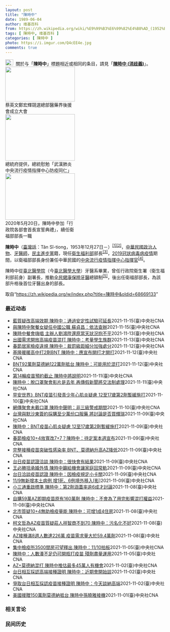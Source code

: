 ```yaml
---
layout: post
title: "陳時中"
date: 1989-06-04
author: 维基百科
from: https://zh.wikipedia.org/wiki/%E9%99%B3%E6%99%82%E4%B8%AD_(1952%E5%B9%B4)
tags: [ 陳時中, 维基百科 ]
categories: [ 陳時中 ]
photo: https://i.imgur.com/Q4cEE4e.jpg
comments: true
---
```

<div class="mw-parser-output"><div id="noteTA-54dafe5e" class="noteTA"><div class="noteTA-group"><div data-noteta-group-source="module" data-noteta-group="Medicine"></div></div></div>
<div role="note" class="hatnote navigation-not-searchable"><a href="/wiki/Wikipedia:%E6%B6%88%E6%AD%A7%E4%B9%89" title="Wikipedia:消歧义"><img alt="Disambig gray.svg" src="//upload.wikimedia.org/wikipedia/commons/thumb/5/5f/Disambig_gray.svg/25px-Disambig_gray.svg.png" decoding="async" width="25" height="19" srcset="//upload.wikimedia.org/wikipedia/commons/thumb/5/5f/Disambig_gray.svg/38px-Disambig_gray.svg.png 1.5x, //upload.wikimedia.org/wikipedia/commons/thumb/5/5f/Disambig_gray.svg/50px-Disambig_gray.svg.png 2x" data-file-width="220" data-file-height="168"></a><style data-mw-deduplicate="TemplateStyles:r67269465">.mw-parser-output .ifmobile>.mobile:nth-child(2n){display:none}</style><span class="ifmobile"><span class="nomobile">&nbsp;&nbsp;</span><span class="mobile"></span></span>關於与「<b>陳時中</b>」標題相近或相同的条目，請見「<b><a href="/wiki/%E9%99%B3%E6%99%82%E4%B8%AD_(%E6%B6%88%E6%AD%A7%E7%BE%A9)" class="mw-disambig" title="陳時中 (消歧義)">陳時中 (消歧義)</a></b>」。</div>

<div class="thumb tright"><div class="thumbinner" style="width:222px;"><a href="/wiki/File:%E9%84%AD%E5%AE%8F%E8%BC%9D%E8%88%87%E9%86%AB%E6%94%BF%E4%BA%BA%E5%A3%AB%E5%90%88%E7%85%A7.jpg" class="image"><img alt="" src="//upload.wikimedia.org/wikipedia/commons/thumb/e/e0/%E9%84%AD%E5%AE%8F%E8%BC%9D%E8%88%87%E9%86%AB%E6%94%BF%E4%BA%BA%E5%A3%AB%E5%90%88%E7%85%A7.jpg/220px-%E9%84%AD%E5%AE%8F%E8%BC%9D%E8%88%87%E9%86%AB%E6%94%BF%E4%BA%BA%E5%A3%AB%E5%90%88%E7%85%A7.jpg" decoding="async" width="220" height="110" class="thumbimage" srcset="//upload.wikimedia.org/wikipedia/commons/thumb/e/e0/%E9%84%AD%E5%AE%8F%E8%BC%9D%E8%88%87%E9%86%AB%E6%94%BF%E4%BA%BA%E5%A3%AB%E5%90%88%E7%85%A7.jpg/330px-%E9%84%AD%E5%AE%8F%E8%BC%9D%E8%88%87%E9%86%AB%E6%94%BF%E4%BA%BA%E5%A3%AB%E5%90%88%E7%85%A7.jpg 1.5x, //upload.wikimedia.org/wikipedia/commons/thumb/e/e0/%E9%84%AD%E5%AE%8F%E8%BC%9D%E8%88%87%E9%86%AB%E6%94%BF%E4%BA%BA%E5%A3%AB%E5%90%88%E7%85%A7.jpg/440px-%E9%84%AD%E5%AE%8F%E8%BC%9D%E8%88%87%E9%86%AB%E6%94%BF%E4%BA%BA%E5%A3%AB%E5%90%88%E7%85%A7.jpg 2x" data-file-width="4160" data-file-height="2080"></a>  <div class="thumbcaption"><div class="magnify"><a href="/wiki/File:%E9%84%AD%E5%AE%8F%E8%BC%9D%E8%88%87%E9%86%AB%E6%94%BF%E4%BA%BA%E5%A3%AB%E5%90%88%E7%85%A7.jpg" class="internal" title="放大"></a></div>蔡英文鄭宏輝競選總部醫藥界後援會成立大會</div></div></div>
<div class="thumb tright"><div class="thumbinner" style="width:222px;"><a href="/wiki/File:02.07_%E7%B8%BD%E7%B5%B1%E6%85%B0%E5%8B%89%E3%80%8C%E5%9A%B4%E9%87%8D%E7%89%B9%E6%AE%8A%E5%82%B3%E6%9F%93%E6%80%A7%E8%82%BA%E7%82%8E%E4%B8%AD%E5%A4%AE%E6%B5%81%E8%A1%8C%E7%96%AB%E6%83%85%E6%8C%87%E6%8F%AE%E4%B8%AD%E5%BF%83%E9%98%B2%E7%96%AB%E5%90%8C%E4%BB%81%E3%80%8D_(49500116692).jpg" class="image"><img alt="" src="//upload.wikimedia.org/wikipedia/commons/thumb/9/95/02.07_%E7%B8%BD%E7%B5%B1%E6%85%B0%E5%8B%89%E3%80%8C%E5%9A%B4%E9%87%8D%E7%89%B9%E6%AE%8A%E5%82%B3%E6%9F%93%E6%80%A7%E8%82%BA%E7%82%8E%E4%B8%AD%E5%A4%AE%E6%B5%81%E8%A1%8C%E7%96%AB%E6%83%85%E6%8C%87%E6%8F%AE%E4%B8%AD%E5%BF%83%E9%98%B2%E7%96%AB%E5%90%8C%E4%BB%81%E3%80%8D_%2849500116692%29.jpg/220px-02.07_%E7%B8%BD%E7%B5%B1%E6%85%B0%E5%8B%89%E3%80%8C%E5%9A%B4%E9%87%8D%E7%89%B9%E6%AE%8A%E5%82%B3%E6%9F%93%E6%80%A7%E8%82%BA%E7%82%8E%E4%B8%AD%E5%A4%AE%E6%B5%81%E8%A1%8C%E7%96%AB%E6%83%85%E6%8C%87%E6%8F%AE%E4%B8%AD%E5%BF%83%E9%98%B2%E7%96%AB%E5%90%8C%E4%BB%81%E3%80%8D_%2849500116692%29.jpg" decoding="async" width="220" height="147" class="thumbimage" srcset="//upload.wikimedia.org/wikipedia/commons/thumb/9/95/02.07_%E7%B8%BD%E7%B5%B1%E6%85%B0%E5%8B%89%E3%80%8C%E5%9A%B4%E9%87%8D%E7%89%B9%E6%AE%8A%E5%82%B3%E6%9F%93%E6%80%A7%E8%82%BA%E7%82%8E%E4%B8%AD%E5%A4%AE%E6%B5%81%E8%A1%8C%E7%96%AB%E6%83%85%E6%8C%87%E6%8F%AE%E4%B8%AD%E5%BF%83%E9%98%B2%E7%96%AB%E5%90%8C%E4%BB%81%E3%80%8D_%2849500116692%29.jpg/330px-02.07_%E7%B8%BD%E7%B5%B1%E6%85%B0%E5%8B%89%E3%80%8C%E5%9A%B4%E9%87%8D%E7%89%B9%E6%AE%8A%E5%82%B3%E6%9F%93%E6%80%A7%E8%82%BA%E7%82%8E%E4%B8%AD%E5%A4%AE%E6%B5%81%E8%A1%8C%E7%96%AB%E6%83%85%E6%8C%87%E6%8F%AE%E4%B8%AD%E5%BF%83%E9%98%B2%E7%96%AB%E5%90%8C%E4%BB%81%E3%80%8D_%2849500116692%29.jpg 1.5x, //upload.wikimedia.org/wikipedia/commons/thumb/9/95/02.07_%E7%B8%BD%E7%B5%B1%E6%85%B0%E5%8B%89%E3%80%8C%E5%9A%B4%E9%87%8D%E7%89%B9%E6%AE%8A%E5%82%B3%E6%9F%93%E6%80%A7%E8%82%BA%E7%82%8E%E4%B8%AD%E5%A4%AE%E6%B5%81%E8%A1%8C%E7%96%AB%E6%83%85%E6%8C%87%E6%8F%AE%E4%B8%AD%E5%BF%83%E9%98%B2%E7%96%AB%E5%90%8C%E4%BB%81%E3%80%8D_%2849500116692%29.jpg/440px-02.07_%E7%B8%BD%E7%B5%B1%E6%85%B0%E5%8B%89%E3%80%8C%E5%9A%B4%E9%87%8D%E7%89%B9%E6%AE%8A%E5%82%B3%E6%9F%93%E6%80%A7%E8%82%BA%E7%82%8E%E4%B8%AD%E5%A4%AE%E6%B5%81%E8%A1%8C%E7%96%AB%E6%83%85%E6%8C%87%E6%8F%AE%E4%B8%AD%E5%BF%83%E9%98%B2%E7%96%AB%E5%90%8C%E4%BB%81%E3%80%8D_%2849500116692%29.jpg 2x" data-file-width="2048" data-file-height="1365"></a>  <div class="thumbcaption"><div class="magnify"><a href="/wiki/File:02.07_%E7%B8%BD%E7%B5%B1%E6%85%B0%E5%8B%89%E3%80%8C%E5%9A%B4%E9%87%8D%E7%89%B9%E6%AE%8A%E5%82%B3%E6%9F%93%E6%80%A7%E8%82%BA%E7%82%8E%E4%B8%AD%E5%A4%AE%E6%B5%81%E8%A1%8C%E7%96%AB%E6%83%85%E6%8C%87%E6%8F%AE%E4%B8%AD%E5%BF%83%E9%98%B2%E7%96%AB%E5%90%8C%E4%BB%81%E3%80%8D_(49500116692).jpg" class="internal" title="放大"></a></div>總統府提供，總統慰勉「武漢肺炎中央流行疫情指揮中心防疫同仁」</div></div></div>
<div class="thumb tright"><div class="thumbinner" style="width:222px;"><a href="/wiki/File:05.20_%E7%B8%BD%E7%B5%B1%E4%B8%BB%E6%8C%81%E3%80%8C%E8%A1%8C%E6%94%BF%E9%99%A2%E5%89%AF%E9%99%A2%E9%95%B7%E6%9A%A8%E5%90%84%E9%83%A8%E6%9C%83%E9%A6%96%E9%95%B7%E5%AE%A3%E8%AA%93%E5%85%B8%E7%A6%AE%E3%80%8D-%E9%99%B3%E6%99%82%E4%B8%AD.jpg" class="image"><img alt="" src="//upload.wikimedia.org/wikipedia/commons/thumb/a/aa/05.20_%E7%B8%BD%E7%B5%B1%E4%B8%BB%E6%8C%81%E3%80%8C%E8%A1%8C%E6%94%BF%E9%99%A2%E5%89%AF%E9%99%A2%E9%95%B7%E6%9A%A8%E5%90%84%E9%83%A8%E6%9C%83%E9%A6%96%E9%95%B7%E5%AE%A3%E8%AA%93%E5%85%B8%E7%A6%AE%E3%80%8D-%E9%99%B3%E6%99%82%E4%B8%AD.jpg/220px-05.20_%E7%B8%BD%E7%B5%B1%E4%B8%BB%E6%8C%81%E3%80%8C%E8%A1%8C%E6%94%BF%E9%99%A2%E5%89%AF%E9%99%A2%E9%95%B7%E6%9A%A8%E5%90%84%E9%83%A8%E6%9C%83%E9%A6%96%E9%95%B7%E5%AE%A3%E8%AA%93%E5%85%B8%E7%A6%AE%E3%80%8D-%E9%99%B3%E6%99%82%E4%B8%AD.jpg" decoding="async" width="220" height="147" class="thumbimage" srcset="//upload.wikimedia.org/wikipedia/commons/thumb/a/aa/05.20_%E7%B8%BD%E7%B5%B1%E4%B8%BB%E6%8C%81%E3%80%8C%E8%A1%8C%E6%94%BF%E9%99%A2%E5%89%AF%E9%99%A2%E9%95%B7%E6%9A%A8%E5%90%84%E9%83%A8%E6%9C%83%E9%A6%96%E9%95%B7%E5%AE%A3%E8%AA%93%E5%85%B8%E7%A6%AE%E3%80%8D-%E9%99%B3%E6%99%82%E4%B8%AD.jpg/330px-05.20_%E7%B8%BD%E7%B5%B1%E4%B8%BB%E6%8C%81%E3%80%8C%E8%A1%8C%E6%94%BF%E9%99%A2%E5%89%AF%E9%99%A2%E9%95%B7%E6%9A%A8%E5%90%84%E9%83%A8%E6%9C%83%E9%A6%96%E9%95%B7%E5%AE%A3%E8%AA%93%E5%85%B8%E7%A6%AE%E3%80%8D-%E9%99%B3%E6%99%82%E4%B8%AD.jpg 1.5x, //upload.wikimedia.org/wikipedia/commons/thumb/a/aa/05.20_%E7%B8%BD%E7%B5%B1%E4%B8%BB%E6%8C%81%E3%80%8C%E8%A1%8C%E6%94%BF%E9%99%A2%E5%89%AF%E9%99%A2%E9%95%B7%E6%9A%A8%E5%90%84%E9%83%A8%E6%9C%83%E9%A6%96%E9%95%B7%E5%AE%A3%E8%AA%93%E5%85%B8%E7%A6%AE%E3%80%8D-%E9%99%B3%E6%99%82%E4%B8%AD.jpg/440px-05.20_%E7%B8%BD%E7%B5%B1%E4%B8%BB%E6%8C%81%E3%80%8C%E8%A1%8C%E6%94%BF%E9%99%A2%E5%89%AF%E9%99%A2%E9%95%B7%E6%9A%A8%E5%90%84%E9%83%A8%E6%9C%83%E9%A6%96%E9%95%B7%E5%AE%A3%E8%AA%93%E5%85%B8%E7%A6%AE%E3%80%8D-%E9%99%B3%E6%99%82%E4%B8%AD.jpg 2x" data-file-width="2508" data-file-height="1672"></a>  <div class="thumbcaption"><div class="magnify"><a href="/wiki/File:05.20_%E7%B8%BD%E7%B5%B1%E4%B8%BB%E6%8C%81%E3%80%8C%E8%A1%8C%E6%94%BF%E9%99%A2%E5%89%AF%E9%99%A2%E9%95%B7%E6%9A%A8%E5%90%84%E9%83%A8%E6%9C%83%E9%A6%96%E9%95%B7%E5%AE%A3%E8%AA%93%E5%85%B8%E7%A6%AE%E3%80%8D-%E9%99%B3%E6%99%82%E4%B8%AD.jpg" class="internal" title="放大"></a></div>2020年5月20日，陳時中參加「行政院各部會首長宣誓典禮」，續任衛福部部長一職</div></div></div>
<p><b>陳時中</b>（<a href="/wiki/%E8%87%BA%E7%81%A3%E8%A9%B1" title="臺灣話">臺灣話</a>：<span lang="nan"><style data-mw-deduplicate="TemplateStyles:r58929728">.mw-parser-output .sans-serif{font-family:-apple-system,BlinkMacSystemFont,"Segoe UI",Roboto,Lato,"Helvetica Neue",Helvetica,Arial,sans-serif}</style><span class="sans-serif"><span lang="nan">Tân Sî-tiong</span></span></span>，1953年12月27日<span class="useeditintro" title="Template:BLP editintro">－</span>）<sup id="cite_ref-1" class="reference"><a href="#cite_note-1">[1]</a></sup><sup id="cite_ref-2" class="reference"><a href="#cite_note-2">[2]</a></sup>，<a href="/wiki/%E4%B8%AD%E8%8F%AF%E6%B0%91%E5%9C%8B" title="中華民國">中華民國</a><a href="/wiki/%E6%94%BF%E6%B2%BB%E4%BA%BA%E7%89%A9" title="政治人物">政治人物</a>、<a href="/wiki/%E7%89%99%E9%86%AB%E5%B8%AB" class="mw-redirect" title="牙醫師">牙醫師</a>，<a href="/wiki/%E6%B0%91%E4%B8%BB%E9%80%B2%E6%AD%A5%E9%BB%A8" title="民主進步黨">民主進步黨</a>籍，現任<a href="/wiki/%E4%B8%AD%E8%8F%AF%E6%B0%91%E5%9C%8B%E8%A1%9B%E7%94%9F%E7%A6%8F%E5%88%A9%E9%83%A8" title="中華民國衛生福利部">衛生福利部</a>部長<sup id="cite_ref-3" class="reference"><a href="#cite_note-3">[3]</a></sup>，<a href="/wiki/2019%E5%86%A0%E7%8B%80%E7%97%85%E6%AF%92%E7%97%85%E8%87%BA%E7%81%A3%E7%96%AB%E6%83%85" title="2019冠狀病毒病臺灣疫情">2019冠狀病毒病疫情</a>期間，以衛福部部長身份兼任中華民國的<a href="/wiki/%E5%9C%8B%E5%AE%B6%E8%A1%9B%E7%94%9F%E6%8C%87%E6%8F%AE%E4%B8%AD%E5%BF%83%E4%B8%AD%E5%A4%AE%E6%B5%81%E8%A1%8C%E7%96%AB%E6%83%85%E6%8C%87%E6%8F%AE%E4%B8%AD%E5%BF%83" title="國家衛生指揮中心中央流行疫情指揮中心">中央流行疫情指揮中心</a><a href="/wiki/%E6%8C%87%E6%8F%AE%E5%AE%98" title="指揮官">指揮官</a><sup id="cite_ref-4" class="reference"><a href="#cite_note-4">[4]</a></sup>。
</p><p>陳時中從<a href="/wiki/%E8%87%BA%E5%8C%97%E9%86%AB%E5%AD%B8%E9%99%A2" class="mw-redirect" title="臺北醫學院">臺北醫學院</a>（今<a href="/wiki/%E8%87%BA%E5%8C%97%E9%86%AB%E5%AD%B8%E5%A4%A7%E5%AD%B8" title="臺北醫學大學">臺北醫學大學</a>）牙醫系畢業，曾任行政院衛生署（衛生福利部前身）副署長，推動<a href="/wiki/%E5%85%A8%E6%B0%91%E5%81%A5%E5%BA%B7%E4%BF%9D%E9%9A%AA" title="全民健康保險">全民健康保險</a><a href="/wiki/%E7%89%99%E9%86%AB" title="牙醫">牙醫</a>總額制<sup id="cite_ref-5" class="reference"><a href="#cite_note-5">[5]</a></sup>，後出任衛福部部長，為該部升格後首位牙醫出身的部長。
</p>
</div><noscript><img src="//zh.wikipedia.org/wiki/Special:CentralAutoLogin/start?type=1x1" alt="" title="" width="1" height="1" style="border: none; position: absolute;"></noscript>
<div class="printfooter">取自“<a dir="ltr" href="https://zh.wikipedia.org/w/index.php?title=陳時中&amp;oldid=68669133">https://zh.wikipedia.org/w/index.php?title=陳時中&amp;oldid=68669133</a>”</div><div id="recent-news"><h3>最近动态</h3><ul><li><a href="https://nodebe4.github.io/waimei/2021-11-15/%E8%97%8D%E8%B3%AA%E7%96%91%E6%94%B9%E9%AB%98%E7%AB%AF%E6%95%88%E6%9C%9F-%E9%99%B3%E6%99%82%E4%B8%AD-%E9%80%9A%E9%81%8E%E5%AE%89%E5%AE%9A%E6%80%A7%E8%A9%A6%E9%A9%97%E5%8F%AF%E5%BB%B6%E9%95%B7" title="藍質疑改高端效期 陳時中：通過安定性試驗可延長—— 國民黨立法院黨團總召費鴻泰等人質疑高端疫苗效期隨衛福部說改就改，衛福部長陳時中15日對此回應，「安定性試驗如果通過，（效期）就可以延長」。（中...">藍質疑改高端效期 陳時中：通過安定性試驗可延長</a><time>2021-11-15</time><a class="tag">(臺)中央社CNA</a></li>
<li><a href="https://nodebe4.github.io/waimei/2021-11-15/%E8%88%87%E9%99%B3%E6%99%82%E4%B8%AD%E8%81%9A%E9%A4%90%E5%A5%B3%E7%96%91%E4%BB%BB%E4%B8%AD%E5%9C%8B%E5%85%AC%E8%81%B7-%E8%98%87%E8%B2%9E%E6%98%8C-%E4%BE%9D%E6%B3%95%E6%9F%A5%E8%BE%A6" title="與陳時中聚餐女疑任中國公職 蘇貞昌：依法查辦—— （中央社記者陳俊華台北15日電）媒體報導，與衛福部長陳時中同行唱歌的女子陳曉蓁，是福建平潭招商局副局長。行政院長蘇貞昌今天說，其中是否有人在中國...">與陳時中聚餐女疑任中國公職  蘇貞昌：依法查辦</a><time>2021-11-15</time><a class="tag">(臺)中央社CNA</a></li>
<li><a href="https://nodebe4.github.io/waimei/2021-11-13/%E9%99%B3%E6%99%82%E4%B8%AD%E9%A4%90%E6%9C%83%E5%97%A8%E5%94%B1-%E4%B8%BB%E8%BE%A6%E4%BA%BA%E5%8A%89%E9%B4%BB%E9%99%9E%E9%82%84%E5%8E%9F%E7%95%B6%E5%A4%A9%E7%8B%80%E6%B3%81%E6%8A%B1%E4%B8%8D%E5%B9%B3" title="陳時中餐會嗨唱 主辦人劉鴻陞還原當天狀況抱不平—— （中央社記者洪學廣高雄13日電）網路流傳疫情指揮中心指揮官陳時中餐會嗨唱影片。餐會活動主辦人義守大學教授劉鴻陞還原當天狀況替陳時中抱不平，他說...">陳時中餐會嗨唱 主辦人劉鴻陞還原當天狀況抱不平</a><time>2021-11-13</time><a class="tag">(臺)中央社CNA</a></li>
<li><a href="https://nodebe4.github.io/waimei/2021-11-13/%E5%87%BA%E5%9C%8B%E9%9C%80%E6%B1%82%E9%96%8B%E6%94%BE%E9%AB%98%E7%AB%AF%E7%96%AB%E8%8B%97%E6%B7%B7%E6%89%93-%E9%99%B3%E6%99%82%E4%B8%AD-%E8%80%83%E9%87%8F%E5%AD%B8%E7%94%9F%E6%97%8F%E7%BE%A4" title="出國需求開放高端疫苗混打 陳時中：考量學生族群—— 指揮中心開放有出國需求、打高端疫苗者，可混打他牌疫苗。指揮官陳時中13日說，是考量出國求學的年輕族群。（中央社檔案照片） （中央社記者江慧珺台...">出國需求開放高端疫苗混打 陳時中：考量學生族群</a><time>2021-11-13</time><a class="tag">(臺)中央社CNA</a></li>
<li><a href="https://nodebe4.github.io/waimei/2021-11-12/%E6%98%A5%E7%AF%80%E5%B1%85%E5%AE%B6%E6%AA%A2%E7%96%AB%E9%81%95%E8%A6%8F-%E9%99%B3%E6%99%82%E4%B8%AD-%E8%A3%81%E7%BD%B0%E7%B4%9A%E8%B7%9D%E7%B4%B0%E5%88%86%E5%8A%A0%E5%BC%B7%E8%99%95%E5%88%86" title="春節居家檢疫違規 陳時中：裁罰級距細分加強處分—— （中央社記者江慧珺台北13日電）中央流行疫情指揮中心放寬春節檢疫措施，後4天或後7天可採居家檢疫。指揮中心指揮官陳時中今天說，若違反居家檢疫規...">春節居家檢疫違規 陳時中：裁罰級距細分加強處分</a><time>2021-11-12</time><a class="tag">(臺)中央社CNA</a></li>
<li><a href="https://nodebe4.github.io/waimei/2021-11-12/%E5%9F%BA%E9%9A%86%E6%9A%96%E6%9A%96%E9%AB%98%E4%B8%AD%E6%89%932%E5%8A%91BNT-%E9%99%B3%E6%99%82%E4%B8%AD-%E6%87%89%E5%AE%A3%E5%B8%83%E9%96%8B%E6%89%93%E6%89%8D%E9%96%8B%E6%89%93" title="基隆暖暖高中打2劑BNT 陳時中：應宣布開打才開打—— 基隆市暖暖高中為400多名學生接種第2劑BNT疫苗，指揮官陳時中12日表示，指揮中心對青少年接種第2劑疫苗是抱持「宣布開打才開打」的態度。...">基隆暖暖高中打2劑BNT 陳時中：應宣布開打才開打</a><time>2021-11-12</time><a class="tag">(臺)中央社CNA</a></li>
<li><a href="https://nodebe4.github.io/waimei/2021-11-12/BNT92%E8%90%AC%E5%8A%91%E8%8E%AB%E5%BE%B7%E7%B4%8D122%E8%90%AC%E5%8A%91%E6%8A%B5%E5%8F%B0-%E9%99%B3%E6%99%82%E4%B8%AD-%E5%8F%AF%E8%83%BD%E7%94%A8%E6%96%BC%E6%B7%B7%E6%89%93" title="BNT92萬劑莫德納122萬劑抵台 陳時中：可能用於混打—— 民間捐贈的BNT疫苗92.66萬劑及台灣自購的莫德納疫苗12日相繼抵台，指揮官陳時中表示，有可能用於開放混打。（中央社檔案照片） （...">BNT92萬劑莫德納122萬劑抵台 陳時中：可能用於混打</a><time>2021-11-12</time><a class="tag">(臺)中央社CNA</a></li>
<li><a href="https://nodebe4.github.io/waimei/2021-11-11/%E7%AC%AC14%E8%BC%AA%E7%96%AB%E8%8B%97%E9%A0%90%E7%B4%84%E6%88%AA%E6%AD%A2-%E9%99%B3%E6%99%82%E4%B8%AD%E5%B0%87%E8%AA%AA%E6%98%8E" title="第14輪疫苗預約截止 陳時中將說明—— （中央社記者江慧珺台北12日電）COVID-19疫苗持續接種，第12批BNT疫苗今天上午運抵台灣，而第14輪疫苗預約將於中午截止，指揮中心指揮官陳時中下午...">第14輪疫苗預約截止 陳時中將說明</a><time>2021-11-11</time><a class="tag">(臺)中央社CNA</a></li>
<li><a href="https://nodebe4.github.io/waimei/2021-11-11/%E9%99%B3%E6%99%82%E4%B8%AD-%E8%84%AB%E5%8F%A3%E7%BD%A9%E8%81%9A%E6%9C%83%E5%BD%B1%E7%89%87%E6%98%AF%E5%8E%BB%E5%B9%B4-%E5%86%8D%E5%82%B3%E5%81%87%E6%96%B0%E8%81%9E%E5%B0%87%E4%BA%A4%E6%B3%95%E5%88%B6%E8%99%95%E7%90%86" title="陳時中：脫口罩聚會影片是去年 再傳假新聞將交法制處理—— （中央社記者陳婕翎、江慧珺台北11日電）疫情指揮中心指揮官陳時中去年參加私人聚會影片，昨晚在網路瘋傳並指他在三級警戒時期違禁聚會，他今天...">陳時中：脫口罩聚會影片是去年 再傳假新聞將交法制處理</a><time>2021-11-11</time><a class="tag">(臺)中央社CNA</a></li>
<li><a href="https://nodebe4.github.io/waimei/2021-11-10/%E6%97%A9%E5%AE%89%E4%B8%96%E7%95%8C-BNT%E7%96%AB%E8%8B%97%E5%BC%95%E7%99%BC%E9%9D%92%E5%B0%91%E5%B9%B4%E5%BF%83%E8%82%8C%E7%82%8E%E7%96%91%E6%85%AE-12%E8%87%B317%E6%AD%B2%E7%AC%AC2%E5%8A%91%E6%9A%AB%E7%B7%A9%E6%96%BD%E6%89%93" title="早安世界》BNT疫苗引發青少年心肌炎疑慮 12至17歲第2劑暫緩施打—— 疫情指揮官陳時中10日宣布，12至17歲青少年暫緩施打BNT第2劑疫苗，將再觀察2週，並檢視先前心肌炎個案。（中央社檔案...">早安世界》BNT疫苗引發青少年心肌炎疑慮 12至17歲第2劑暫緩施打</a><time>2021-11-10</time><a class="tag">(臺)中央社CNA</a></li>
<li><a href="https://nodebe4.github.io/waimei/2021-11-10/%E7%B6%B2%E5%82%B3%E8%81%9A%E6%9C%83%E6%9C%AA%E6%88%B4%E5%8F%A3%E7%BD%A9-%E9%99%B3%E6%99%82%E4%B8%AD%E8%81%B2%E6%98%8E-%E9%9D%9E%E4%B8%89%E7%B4%9A%E8%AD%A6%E6%88%92%E6%9C%9F%E9%96%93" title="網傳聚會未戴口罩 陳時中聲明：非三級警戒期間—— （中央社記者江慧珺台北10日電）今天晚間網路流傳衛福部長陳時中參加聚會影片，片中陳時中未戴口罩高歌飲酒引發質疑。陳時中晚間發表聲明鄭重澄清，聚會...">網傳聚會未戴口罩 陳時中聲明：非三級警戒期間</a><time>2021-11-10</time><a class="tag">(臺)中央社CNA</a></li>
<li><a href="https://nodebe4.github.io/waimei/2021-11-09/%E5%8F%B0%E7%81%A3%E8%88%87%E9%BB%98%E6%B2%99%E6%9D%B1%E7%B0%BD%E7%B4%84%E6%8E%A1%E8%B3%BC%E8%87%B3%E5%B0%91%E8%90%AC%E4%BB%BD%E5%8F%A3%E6%9C%8D%E8%97%A5-%E5%B0%87%E8%A8%8E%E8%AB%96%E6%98%AF%E5%90%A6%E8%B2%B7%E8%BC%9D%E7%91%9E" title="台灣與默沙東簽約採購至少萬份口服藥 將討論是否買輝瑞—— 疫情指揮中心指揮官陳時中透露，默沙東口服藥採購已完成簽約；輝瑞口服藥本週也會向專家報告，若獲認可也會採購。（圖取自默沙東集團網頁merc...">台灣與默沙東簽約採購至少萬份口服藥 將討論是否買輝瑞</a><time>2021-11-09</time><a class="tag">(臺)中央社CNA</a></li>
<li><a href="https://nodebe4.github.io/waimei/2021-11-09/%E9%99%B3%E6%99%82%E4%B8%AD-BNT%E7%96%AB%E8%8B%97%E5%BF%83%E8%82%8C%E7%82%8E%E7%96%91%E6%85%AE-12%E8%87%B317%E6%AD%B2%E7%AC%AC2%E5%8A%91%E6%9A%AB%E7%B7%A9%E6%96%BD%E6%89%93" title="陳時中：BNT疫苗心肌炎疑慮 12至17歲第2劑暫緩施打—— 指揮中心指揮官陳時中說，專家決定12至17歲青少年暫緩施打BNT第2劑疫苗，將再觀察2週，並檢視先前心肌炎個案。（中央社檔案照片） ...">陳時中：BNT疫苗心肌炎疑慮 12至17歲第2劑暫緩施打</a><time>2021-11-09</time><a class="tag">(臺)中央社CNA</a></li>
<li><a href="https://nodebe4.github.io/waimei/2021-11-09/%E6%98%A5%E7%AF%80%E6%AA%A2%E7%96%AB10+4%E6%94%BE%E5%AF%AC%E6%94%B97+7-%E9%99%B3%E6%99%82%E4%B8%AD-%E5%BE%85%E5%AE%9A%E6%A1%88%E6%9C%AC%E9%80%B1%E5%AE%A3%E5%B8%83" title="春節檢疫10+4放寬改7+7？陳時中：待定案本週宣布—— 春節返台檢疫措施擬再放寬，傳可能從「10加4」改為「7加7」方案。圖為桃園機場檢疫處。（中央社檔案照片） （中央社記者江慧珺台北10日電...">春節檢疫10+4放寬改7+7？陳時中：待定案本週宣布</a><time>2021-11-09</time><a class="tag">(臺)中央社CNA</a></li>
<li><a href="https://nodebe4.github.io/waimei/2021-11-09/%E5%AE%8C%E6%95%B4%E6%8E%A5%E7%A8%AE%E7%96%AB%E8%8B%97%E7%AA%81%E7%A0%B4%E6%80%A7%E6%84%9F%E6%9F%93%E7%8E%87-BNT-%E8%8E%AB%E5%BE%B7%E7%B4%8D%E5%8D%87%E9%AB%98AZ%E9%99%8D%E4%BD%8E" title="完整接種疫苗突破性感染率 BNT、莫德納升高AZ降低—— （中央社記者江慧珺台北10日電）接種COVID-19疫苗，仍可能突破性感染。衛福部長陳時中今天表示，從境外移入個案分析，最近1個月BNT...">完整接種疫苗突破性感染率 BNT、莫德納升高AZ降低</a><time>2021-11-09</time><a class="tag">(臺)中央社CNA</a></li>
<li><a href="https://nodebe4.github.io/waimei/2021-11-09/%E5%8F%B0%E6%97%A5%E7%96%AB%E8%8B%97%E8%AA%8D%E8%AD%89%E6%B4%BD%E8%AB%87-%E9%99%B3%E6%99%82%E4%B8%AD-%E5%BE%88%E5%BF%AB%E6%9C%83%E6%9C%89%E7%B5%90%E6%9E%9C" title="台日疫苗認證洽談 陳時中：很快會有結果—— 台日正在洽談相互認證疫苗證明，指揮中心指揮官陳時中10日說，雙方正就紙本內容洽談中，應該很快會有結果。圖為疫苗接種紀錄卡。（中央社檔案照片） （中央社...">台日疫苗認證洽談 陳時中：很快會有結果</a><time>2021-11-09</time><a class="tag">(臺)中央社CNA</a></li>
<li><a href="https://nodebe4.github.io/waimei/2021-11-09/%E7%8E%8B%E5%BF%85%E5%8B%9D%E5%9D%A6%E6%89%BF%E5%A9%9A%E5%A4%96%E6%83%85-%E9%99%B3%E6%99%82%E4%B8%AD%E7%B1%B2%E7%B5%A6%E6%A9%9F%E6%9C%83%E8%AE%93%E5%AE%B6%E5%BA%AD%E5%9B%9E%E5%B8%B8%E8%BB%8C" title="王必勝坦承婚外情 陳時中籲給機會讓家庭回常軌—— 中央流行疫情指揮中心醫療應變組副組長王必勝陷婚外情風波。（中央社檔案照片） （中央社記者江慧珺台北10日電）中央流行疫情指揮中心醫療應變組副組長...">王必勝坦承婚外情 陳時中籲給機會讓家庭回常軌</a><time>2021-11-09</time><a class="tag">(臺)中央社CNA</a></li>
<li><a href="https://nodebe4.github.io/waimei/2021-11-09/%E5%8F%B0%E6%97%A5%E6%B4%BD%E8%AB%87%E7%96%AB%E8%8B%97%E8%AA%8D%E8%AD%89-%E9%99%B3%E6%99%82%E4%B8%AD-%E5%9B%A0%E6%AA%A2%E7%96%AB%E8%A6%8F%E5%AE%9A%E5%B0%8F%E5%8D%A1%E9%97%9C" title="台日洽談疫苗認證 陳時中：因檢疫規定小卡關—— （中央社記者張茗喧、江慧珺台北9日電）指揮中心指揮官陳時中今天透露，台日正在洽談相互認證疫苗證明，由於兩國疫情略有不同，日方希望檢疫規定對等較難達...">台日洽談疫苗認證  陳時中：因檢疫規定小卡關</a><time>2021-11-09</time><a class="tag">(臺)中央社CNA</a></li>
<li><a href="https://nodebe4.github.io/waimei/2021-11-09/11-9%E7%84%A1%E6%96%B0%E5%A2%9E%E6%9C%AC%E5%9C%9F%E7%97%85%E4%BE%8B-%E5%A2%9E1%E6%AD%BB-6%E4%BE%8B%E5%A2%83%E5%A4%96%E7%A7%BB%E5%85%A5-%E5%BD%B1" title="11/9無新增本土病例 增1死、6例境外移入[影]—— 中央流行疫情指揮中心指揮官陳時中宣布，9日新增6例境外移入病例。（中央社檔案照片） （中央社記者張茗喧、江慧珺台北9日電）中央流行疫情指揮...">11/9無新增本土病例 增1死、6例境外移入[影]</a><time>2021-11-09</time><a class="tag">(臺)中央社CNA</a></li>
<li><a href="https://nodebe4.github.io/waimei/2021-11-08/%E5%B0%8F%E4%B8%89%E9%80%9A%E9%87%8D%E5%95%9F%E6%A8%99%E6%BA%96-%E9%99%B3%E6%99%82%E4%B8%AD-%E7%AC%AC2%E5%8A%91%E6%B6%B5%E8%93%8B%E7%8E%87%E9%80%BE6%E6%88%90%E6%89%8D%E8%A8%8E%E8%AB%96" title="小三通重啟標準 陳時中：第2劑涵蓋率逾6成才討論—— 受COVID-19疫情影響，自2020年2月10日起，小三通中斷至今 。（中央社檔案照片） （中央社記者陳婕翎、張茗喧台北8日電）據指揮中心...">小三通重啟標準 陳時中：第2劑涵蓋率逾6成才討論</a><time>2021-11-08</time><a class="tag">(臺)中央社CNA</a></li>
<li><a href="https://nodebe4.github.io/waimei/2021-11-08/%E8%87%AA%E8%B3%BC59%E8%90%ACAZ%E5%8D%B3%E6%9C%9F%E7%96%AB%E8%8B%97%E5%8E%9F%E6%9C%89160%E8%90%AC%E5%8A%91-%E9%99%B3%E6%99%82%E4%B8%AD-%E4%B8%8D%E6%9C%83%E7%82%BA%E4%BA%86%E7%94%A8%E5%AE%8C%E5%BD%B1%E9%9F%BF%E6%B7%B7%E6%89%93%E6%AC%8A%E7%9B%8A" title="自購59萬AZ即期疫苗原有160萬劑 陳時中：不會為了用完影響混打權益—— （中央社記者陳婕翎、張茗喧台北8日電）日前自購到貨的59.4萬劑AZ疫苗效期不到1個月，指揮中心指揮官陳時中今天透露，...">自購59萬AZ即期疫苗原有160萬劑 陳時中：不會為了用完影響混打權益</a><time>2021-11-08</time><a class="tag">(臺)中央社CNA</a></li>
<li><a href="https://nodebe4.github.io/waimei/2021-11-08/%E5%8C%97%E5%B8%82%E8%B3%AA%E7%96%9110+4%E7%84%A1%E5%8A%A9%E6%AA%A2%E7%96%AB%E9%87%8F%E8%83%BD-%E9%99%B3%E6%99%82%E4%B8%AD-%E5%8F%AF%E5%A2%9E1%E6%88%904%E4%BD%8F%E6%88%BF" title="北市質疑10+4無助檢疫量能 陳時中：可增1成4住房—— 疫情指揮中心指揮官陳時中8日表示，10+4方案可讓防疫旅館多出一輪可訂，預計增加1成4住房量能。（示意圖／圖取自Pixabay圖庫） （...">北市質疑10+4無助檢疫量能 陳時中：可增1成4住房</a><time>2021-11-08</time><a class="tag">(臺)中央社CNA</a></li>
<li><a href="https://nodebe4.github.io/waimei/2021-11-08/%E6%9F%AF%E6%96%87%E5%93%B2%E7%82%BAAZ%E7%96%AB%E8%8B%97%E8%B3%AA%E7%96%91%E8%8E%8A%E4%BA%BA%E7%A5%A5%E6%99%BA%E5%95%86%E4%B8%8D%E5%88%B070-%E9%99%B3%E6%99%82%E4%B8%AD-%E6%B1%A1%E5%90%8D%E5%8C%96%E4%B8%8D%E5%A5%BD" title="柯文哲為AZ疫苗質疑莊人祥智商不到70 陳時中：污名化不好—— 台北市長柯文哲因AZ疫苗質疑指揮中心發言人莊人祥（圖）智商。指揮中心指揮官陳時中8日說，污名化別人不太好。（中央社檔案照片） （中...">柯文哲為AZ疫苗質疑莊人祥智商不到70 陳時中：污名化不好</a><time>2021-11-08</time><a class="tag">(臺)中央社CNA</a></li>
<li><a href="https://nodebe4.github.io/waimei/2021-11-08/AZ%E6%8E%A5%E7%A8%AE%E6%BB%BF8%E9%80%B1%E4%BA%BA%E6%95%B8%E9%81%94226%E8%90%AC-%E7%96%AB%E8%8B%97%E9%9C%80%E6%B1%82%E9%87%8F%E5%A4%A7%E6%96%BC59.4%E8%90%AC%E5%8A%91" title="AZ接種滿8週人數達226萬 疫苗需求量大於59.4萬劑—— 自購59.4萬劑AZ疫苗效期不到1個月，外界質疑「供過於求」，指揮中心指揮官陳時中8日表示，全台接種滿8週人數達226萬，疫苗仍有需...">AZ接種滿8週人數達226萬 疫苗需求量大於59.4萬劑</a><time>2021-11-08</time><a class="tag">(臺)中央社CNA</a></li>
<li><a href="https://nodebe4.github.io/waimei/2021-11-05/%E9%9B%86%E4%B8%AD%E6%AA%A2%E7%96%AB%E6%89%803500%E9%96%93%E6%88%BF%E5%8F%AF%E6%9C%9B%E9%87%8B%E5%87%BA-%E9%99%B3%E6%99%82%E4%B8%AD-11-10%E6%8B%8D%E6%9D%BF" title="集中檢疫所3500間房可望釋出 陳時中：11/10拍板—— 指揮官陳時中5日表示，可能會再釋出3000至3500間集中檢疫所房間，預計11月10日宣布相關政策。圖為新北烏來集中檢疫所。（中央社檔...">集中檢疫所3500間房可望釋出 陳時中：11/10拍板</a><time>2021-11-05</time><a class="tag">(臺)中央社CNA</a></li>
<li><a href="https://nodebe4.github.io/waimei/2021-11-05/%E9%99%B3%E6%99%82%E4%B8%AD-%E4%BA%BA%E6%95%B8%E6%B9%8A%E4%B8%8D%E8%B6%B3%E4%BB%8D%E5%8F%AF%E9%96%8B%E7%93%B6%E6%89%93%E7%96%AB%E8%8B%97-%E6%AE%98%E5%8A%91%E7%9B%A1%E9%87%8F%E9%81%8B%E7%94%A8" title="陳時中：人數湊不足仍可開瓶打疫苗 殘劑盡量運用—— 指揮中心指揮官陳時中5日宣布鬆綁疫苗使用規定，未來只要民眾依規定預約、報到都能接種疫苗，不須湊足一定人數才可開瓶。（指揮中心提供） （中央社記...">陳時中：人數湊不足仍可開瓶打疫苗 殘劑盡量運用</a><time>2021-11-05</time><a class="tag">(臺)中央社CNA</a></li>
<li><a href="https://nodebe4.github.io/waimei/2021-11-02/AZ+%E8%8E%AB%E5%BE%B7%E7%B4%8D%E6%B7%B7%E6%89%93-%E9%99%B3%E6%99%82%E4%B8%AD%E6%8E%A8%E4%BC%B0%E6%9C%80%E5%A4%9A45%E8%90%AC%E4%BA%BA%E6%9C%89%E6%A9%9F%E6%9C%83" title="AZ+莫德納混打 陳時中推估最多45萬人有機會—— 中央流行疫情指揮中心指揮官陳時中3日表示，莫德納疫苗若有剩餘量會開放給想混打的民眾，推估最多45萬人有機會。（中央社檔案照片） （中央社記者陳...">AZ+莫德納混打 陳時中推估最多45萬人有機會</a><time>2021-11-02</time><a class="tag">(臺)中央社CNA</a></li>
<li><a href="https://nodebe4.github.io/waimei/2021-11-02/%E5%8F%B0%E6%97%A5%E7%9B%B8%E4%BA%92%E6%8E%A1%E8%AA%8D%E9%AB%98%E7%AB%AF%E6%8E%A5%E7%A8%AE%E8%AD%89%E6%98%8E-%E9%99%B3%E6%99%82%E4%B8%AD-%E8%BF%91%E6%9C%9F%E6%9C%83%E9%96%8B%E5%A7%8B%E8%AB%87" title="台日相互採認高端接種證明 陳時中：近期會開始談—— （中央社記者陳婕翎台北3日電）指揮中心指揮官陳時中昨天在立法院說，台日相互採認高端疫苗接種證明將從昨天（11/2）開始討論，進度受關注，但陳時...">台日相互採認高端接種證明 陳時中：近期會開始談</a><time>2021-11-02</time><a class="tag">(臺)中央社CNA</a></li>
<li><a href="https://nodebe4.github.io/waimei/2021-11-02/%E7%88%AD%E5%8F%96%E5%8F%B0%E6%97%A5%E7%9B%B8%E4%BA%92%E6%8E%A1%E8%AA%8D%E7%96%AB%E8%8B%97%E6%8E%A5%E7%A8%AE%E8%AD%89%E6%98%8E-%E9%99%B3%E6%99%82%E4%B8%AD-%E4%BB%8A%E5%A4%A9%E8%AB%87%E7%B4%8D%E9%AB%98%E7%AB%AF" title="爭取台日相互採認疫苗接種證明 陳時中：今天談納高端—— （中央社記者王揚宇台北2日電）外交部將建平台，爭取台日相互採認疫苗接種證明，外界關注這是否會包括高端疫苗？衛生福利部長陳時中今天在立法院受...">爭取台日相互採認疫苗接種證明 陳時中：今天談納高端</a><time>2021-11-02</time><a class="tag">(臺)中央社CNA</a></li>
<li><a href="https://nodebe4.github.io/waimei/2021-11-01/%E7%BE%8E%E5%9C%8B%E6%8F%B4%E8%B4%88150%E8%90%AC%E5%8A%91%E8%8E%AB%E5%BE%B7%E7%B4%8D%E6%8A%B5%E5%8F%B0-%E9%99%B3%E6%99%82%E4%B8%AD%E5%AD%AB%E6%9B%89%E9%9B%85%E6%8E%A5%E6%A9%9F" title="美國援贈150萬劑莫德納抵台 陳時中孫曉雅接機—— 美國政府宣布再捐贈150萬劑莫德納（Moderna）疫苗給台灣，美國在台協會（AIT）處長孫曉雅（Sandra Oudkirk）與中央流行疫情...">美國援贈150萬劑莫德納抵台 陳時中孫曉雅接機</a><time>2021-11-01</time><a class="tag">(臺)中央社CNA</a></li>
</ul></div><div id="open-opinion"><h3>相关言论</h3><ul></ul></div><div id="mjls-record"><h3>民间历史</h3><ul></ul></div>